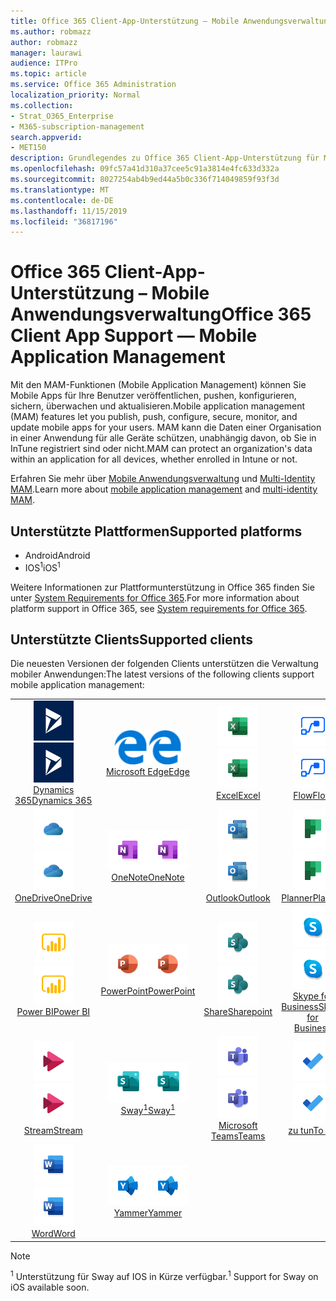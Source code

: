```yaml
---
title: Office 365 Client-App-Unterstützung – Mobile Anwendungsverwaltung
ms.author: robmazz
author: robmazz
manager: laurawi
audience: ITPro
ms.topic: article
ms.service: Office 365 Administration
localization_priority: Normal
ms.collection:
- Strat_O365_Enterprise
- M365-subscription-management
search.appverid:
- MET150
description: Grundlegendes zu Office 365 Client-App-Unterstützung für Mobile Anwendungsverwaltung
ms.openlocfilehash: 09fc57a41d310a37cee5c91a3814e4fc633d332a
ms.sourcegitcommit: 8027254ab4b9ed44a5b0c336f714049859f93f3d
ms.translationtype: MT
ms.contentlocale: de-DE
ms.lasthandoff: 11/15/2019
ms.locfileid: "36817196"
---
```

# <a name="office-365-client-app-support--mobile-application-management"></a><span data-ttu-id="04939-103">Office 365 Client-App-Unterstützung – Mobile Anwendungsverwaltung</span><span class="sxs-lookup"><span data-stu-id="04939-103">Office 365 Client App Support — Mobile Application Management</span></span>

<span data-ttu-id="04939-104">Mit den MAM-Funktionen (Mobile Application Management) können Sie Mobile Apps für Ihre Benutzer veröffentlichen, pushen, konfigurieren, sichern, überwachen und aktualisieren.</span><span class="sxs-lookup"><span data-stu-id="04939-104">Mobile application management (MAM) features let you publish, push, configure, secure, monitor, and update mobile apps for your users.</span></span> <span data-ttu-id="04939-105">MAM kann die Daten einer Organisation in einer Anwendung für alle Geräte schützen, unabhängig davon, ob Sie in InTune registriert sind oder nicht.</span><span class="sxs-lookup"><span data-stu-id="04939-105">MAM can protect an organization's data within an application for all devices, whether enrolled in Intune or not.</span></span>

<span data-ttu-id="04939-106">Erfahren Sie mehr über [Mobile Anwendungsverwaltung](https://docs.microsoft.com/intune/mam-faq) und [Multi-Identity MAM](https://docs.microsoft.com/intune/app-protection-policy).</span><span class="sxs-lookup"><span data-stu-id="04939-106">Learn more about [mobile application management](https://docs.microsoft.com/intune/mam-faq) and [multi-identity MAM](https://docs.microsoft.com/intune/app-protection-policy).</span></span>

## <a name="supported-platforms"></a><span data-ttu-id="04939-107">Unterstützte Plattformen</span><span class="sxs-lookup"><span data-stu-id="04939-107">Supported platforms</span></span>

 - <span data-ttu-id="04939-108">Android</span><span class="sxs-lookup"><span data-stu-id="04939-108">Android</span></span>
 - <span data-ttu-id="04939-109">IOS<sup>1</sup></span><span class="sxs-lookup"><span data-stu-id="04939-109">iOS<sup>1</sup></span></span>

<span data-ttu-id="04939-110">Weitere Informationen zur Plattformunterstützung in Office 365 finden Sie unter [System Requirements for Office 365](https://products.office.com/office-system-requirements).</span><span class="sxs-lookup"><span data-stu-id="04939-110">For more information about platform support in Office 365, see [System requirements for Office 365](https://products.office.com/office-system-requirements).</span></span>

## <a name="supported-clients"></a><span data-ttu-id="04939-111">Unterstützte Clients</span><span class="sxs-lookup"><span data-stu-id="04939-111">Supported clients</span></span>

<span data-ttu-id="04939-112">Die neuesten Versionen der folgenden Clients unterstützen die Verwaltung mobiler Anwendungen:</span><span class="sxs-lookup"><span data-stu-id="04939-112">The latest versions of the following clients support mobile application management:</span></span>

| | | | | | |
|:---:|:---:|:---:|:---:|:---:|:---:|
| <span data-ttu-id="04939-113">![Dynamics 365-Symbol](media/o365-dynamics365-64x64.png)</span><span class="sxs-lookup"><span data-stu-id="04939-113">![Dynamics 365 icon](media/o365-dynamics365-64x64.png)</span></span> <br> [<span data-ttu-id="04939-114">Dynamics 365</span><span class="sxs-lookup"><span data-stu-id="04939-114">Dynamics 365</span></span>](https://dynamics.microsoft.com) | <span data-ttu-id="04939-115">![Edge-Symbol](media/o365-edge-64x64.png)</span><span class="sxs-lookup"><span data-stu-id="04939-115">![Edge icon](media/o365-edge-64x64.png)</span></span> <br> [<span data-ttu-id="04939-116">Microsoft Edge</span><span class="sxs-lookup"><span data-stu-id="04939-116">Edge</span></span>](https://www.microsoft.com/windows/microsoft-edge) | <span data-ttu-id="04939-117">![Excel-Symbol](media/o365-excel-64x64.png)</span><span class="sxs-lookup"><span data-stu-id="04939-117">![Excel icon](media/o365-excel-64x64.png)</span></span> <br> [<span data-ttu-id="04939-118">Excel</span><span class="sxs-lookup"><span data-stu-id="04939-118">Excel</span></span>](https://products.office.com/excel) | <span data-ttu-id="04939-119">![Fluss Symbol](media/o365-flow-64x64.png)</span><span class="sxs-lookup"><span data-stu-id="04939-119">![Flow icon](media/o365-flow-64x64.png)</span></span> <br> [<span data-ttu-id="04939-120">Flow</span><span class="sxs-lookup"><span data-stu-id="04939-120">Flow</span></span>](https://flow.microsoft.com) | <span data-ttu-id="04939-121">![Kaizala-Symbol](media/o365-kaizala-64x64.png)</span><span class="sxs-lookup"><span data-stu-id="04939-121">![Kaizala icon](media/o365-kaizala-64x64.png)</span></span> <br> [<span data-ttu-id="04939-122">Kaizala</span><span class="sxs-lookup"><span data-stu-id="04939-122">Kaizala</span></span>](https://products.office.com/en/business/microsoft-kaizala) 
| <span data-ttu-id="04939-123">![OneDrive für Unternehmen Symbol](media/o365-OneDrive-64x64.png)</span><span class="sxs-lookup"><span data-stu-id="04939-123">![OneDrive for Business icon](media/o365-OneDrive-64x64.png)</span></span> <br> [<span data-ttu-id="04939-124">OneDrive</span><span class="sxs-lookup"><span data-stu-id="04939-124">OneDrive</span></span>](https://products.office.com/onedrive-for-business/online-cloud-storage) | <span data-ttu-id="04939-125">![OneNote-Symbol](media/o365-OneNote-64x64.png)</span><span class="sxs-lookup"><span data-stu-id="04939-125">![OneNote icon](media/o365-OneNote-64x64.png)</span></span> <br> [<span data-ttu-id="04939-126">OneNote</span><span class="sxs-lookup"><span data-stu-id="04939-126">OneNote</span></span>](https://products.office.com/onenote) | <span data-ttu-id="04939-127">![Outlook-Symbol](media/o365-outlook-64x64.png)</span><span class="sxs-lookup"><span data-stu-id="04939-127">![Outlook icon](media/o365-outlook-64x64.png)</span></span> <br> [<span data-ttu-id="04939-128">Outlook</span><span class="sxs-lookup"><span data-stu-id="04939-128">Outlook</span></span>](https://products.office.com/outlook) | <span data-ttu-id="04939-129">![Symbol für Planer](media/o365-planner-64x64.png)</span><span class="sxs-lookup"><span data-stu-id="04939-129">![Planner icon](media/o365-planner-64x64.png)</span></span> <br> [<span data-ttu-id="04939-130">Planner</span><span class="sxs-lookup"><span data-stu-id="04939-130">Planner</span></span>](https://products.office.com/business/task-management-software) | <span data-ttu-id="04939-131">![PowerApps-Symbol](media/o365-powerapps-64x64.png)</span><span class="sxs-lookup"><span data-stu-id="04939-131">![PowerApps icon](media/o365-powerapps-64x64.png)</span></span> <br> [<span data-ttu-id="04939-132">PowerApps</span><span class="sxs-lookup"><span data-stu-id="04939-132">PowerApps </span></span>](https://powerapps.microsoft.com) 
| <span data-ttu-id="04939-133">![PowerBI-Symbol](media/o365-powerbi-64x64.png)</span><span class="sxs-lookup"><span data-stu-id="04939-133">![PowerBI icon](media/o365-powerbi-64x64.png)</span></span> <br> [<span data-ttu-id="04939-134">Power BI</span><span class="sxs-lookup"><span data-stu-id="04939-134">Power BI</span></span>](https://powerbi.microsoft.com) | <span data-ttu-id="04939-135">![PowerPoint-Symbol](media/o365-powerpoint-64x64.png)</span><span class="sxs-lookup"><span data-stu-id="04939-135">![PowerPoint icon](media/o365-powerpoint-64x64.png)</span></span> <br> [<span data-ttu-id="04939-136">PowerPoint</span><span class="sxs-lookup"><span data-stu-id="04939-136">PowerPoint</span></span>](https://products.office.com/powerpoint) | <span data-ttu-id="04939-137">![SharePoint-Symbol](media/o365-sharepoint-64x64.png)</span><span class="sxs-lookup"><span data-stu-id="04939-137">![SharePoint icon](media/o365-sharepoint-64x64.png)</span></span> <br> [<span data-ttu-id="04939-138">Share</span><span class="sxs-lookup"><span data-stu-id="04939-138">Sharepoint</span></span>](https://products.office.com/sharepoint) | <span data-ttu-id="04939-139">![Skype for Business Symbol](media/o365-skypeforbusiness-64x64.png)</span><span class="sxs-lookup"><span data-stu-id="04939-139">![Skype for Business icon](media/o365-skypeforbusiness-64x64.png)</span></span> <br> [<span data-ttu-id="04939-140">Skype for <br> Business</span><span class="sxs-lookup"><span data-stu-id="04939-140">Skype for <br> Business</span></span>](https://www.skype.com/business/) | <span data-ttu-id="04939-141">![StaffHub-Symbol](media/o365-staffhub-64x64.png)</span><span class="sxs-lookup"><span data-stu-id="04939-141">![StaffHub icon](media/o365-staffhub-64x64.png)</span></span> <br> [<span data-ttu-id="04939-142">StaffHub</span><span class="sxs-lookup"><span data-stu-id="04939-142">StaffHub</span></span>](https://products.office.com/microsoft-staffhub/staff-scheduling-software) 
| <span data-ttu-id="04939-143">![Datenstrom Symbol](media/o365-stream-64x64.png)</span><span class="sxs-lookup"><span data-stu-id="04939-143">![Stream icon](media/o365-stream-64x64.png)</span></span> <br> [<span data-ttu-id="04939-144">Stream</span><span class="sxs-lookup"><span data-stu-id="04939-144">Stream</span></span>](https://stream.microsoft.com) | <span data-ttu-id="04939-145">![Sway-Symbol](media/o365-sway-64x64.png)</span><span class="sxs-lookup"><span data-stu-id="04939-145">![Sway icon](media/o365-sway-64x64.png)</span></span> <br> [<span data-ttu-id="04939-146">Sway<sup>1</sup></span><span class="sxs-lookup"><span data-stu-id="04939-146">Sway<sup>1</sup></span></span>](https://sway.com) | <span data-ttu-id="04939-147">![Teams-Symbol](media/o365-teams-64x64.png)</span><span class="sxs-lookup"><span data-stu-id="04939-147">![Teams icon](media/o365-teams-64x64.png)</span></span> <br> [<span data-ttu-id="04939-148">Microsoft Teams</span><span class="sxs-lookup"><span data-stu-id="04939-148">Teams</span></span>](https://products.office.com/microsoft-teams/group-chat-software) | <span data-ttu-id="04939-149">![To-do-Symbol](media/o365-todo-64x64.png)</span><span class="sxs-lookup"><span data-stu-id="04939-149">![To Do icon](media/o365-todo-64x64.png)</span></span> <br> [<span data-ttu-id="04939-150">zu tun</span><span class="sxs-lookup"><span data-stu-id="04939-150">To Do</span></span>](https://todo.microsoft.com) | <span data-ttu-id="04939-151">![Visio-Symbol](media/o365-visio-64x64.png)</span><span class="sxs-lookup"><span data-stu-id="04939-151">![Visio icon](media/o365-visio-64x64.png)</span></span> <br> [<span data-ttu-id="04939-152">Visio</span><span class="sxs-lookup"><span data-stu-id="04939-152">Visio</span></span>](https://products.office.com/visio/flowchart-software) 
| <span data-ttu-id="04939-153">![Word-Symbol](media/o365-word-64x64.png)</span><span class="sxs-lookup"><span data-stu-id="04939-153">![Word icon](media/o365-word-64x64.png)</span></span> <br> [<span data-ttu-id="04939-154">Word</span><span class="sxs-lookup"><span data-stu-id="04939-154">Word</span></span>](https://products.office.com/word) | <span data-ttu-id="04939-155">![Jammer Symbol](media/o365-yammer-64x64.png)</span><span class="sxs-lookup"><span data-stu-id="04939-155">![Yammer icon](media/o365-yammer-64x64.png)</span></span> <br> [<span data-ttu-id="04939-156">Yammer</span><span class="sxs-lookup"><span data-stu-id="04939-156">Yammer</span></span>](https://products.office.com/yammer/yammer-overview)

> [!NOTE]
> <span data-ttu-id="04939-157"><sup>1</sup> Unterstützung für Sway auf IOS in Kürze verfügbar.</span><span class="sxs-lookup"><span data-stu-id="04939-157"><sup>1</sup> Support for Sway on iOS available soon.</span></span>